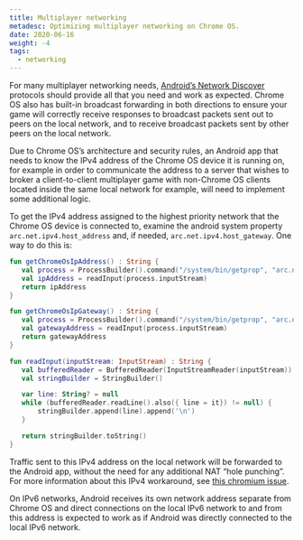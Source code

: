 ```yaml
---
title: Multiplayer networking
metadesc: Optimizing multiplayer networking on Chrome OS.
date: 2020-06-16
weight: -4
tags:
  - networking
---
```


For many multiplayer networking needs, [Android’s Network Discover](https://developer.android.com/training/connect-devices-wirelessly/nsd) protocols should provide all that you need and work as expected. Chrome OS also has built-in broadcast forwarding in both directions to ensure your game will correctly receive responses to broadcast packets sent out to peers on the local network, and to receive broadcast packets sent by other peers on the local network.

Due to Chrome OS’s architecture and security rules, an Android app that needs to know the IPv4 address of the Chrome OS device it is running on, for example in order to communicate the address to a server that wishes to broker a client-to-client multiplayer game with non-Chrome OS clients located inside the same local network for example, will need to implement some additional logic.

To get the IPv4 address assigned to the highest priority network that the Chrome OS device is connected to, examine the android system property `arc.net.ipv4.host_address` and, if needed, `arc.net.ipv4.host_gateway`. One way to do this is:

```kotlin {title="Kotlin" .code-figure}
fun getChromeOsIpAddress() : String {
   val process = ProcessBuilder().command("/system/bin/getprop", "arc.net.ipv4.host_address").start()
   val ipAddress = readInput(process.inputStream)
   return ipAddress
}

fun getChromeOsIpGateway() : String {
   val process = ProcessBuilder().command("/system/bin/getprop", "arc.net.ipv4.host_gateway").start()
   val gatewayAddress = readInput(process.inputStream)
   return gatewayAddress
}

fun readInput(inputStream: InputStream) : String {
   val bufferedReader = BufferedReader(InputStreamReader(inputStream))
   val stringBuilder = StringBuilder()

   var line: String? = null
   while (bufferedReader.readLine().also({ line = it}) != null) {
       stringBuilder.append(line).append('\n')
   }

   return stringBuilder.toString()
}
```

Traffic sent to this IPv4 address on the local network will be forwarded to the Android app, without the need for any additional NAT “hole punching”. For more information about this IPv4 workaround, see [this chromium issue](https://bugs.chromium.org/p/chromium/issues/detail?id=1041716).

On IPv6 networks, Android receives its own network address separate from Chrome OS and direct connections on the local IPv6 network to and from this address is expected to work as if Android was directly connected to the local IPv6 network.
